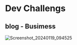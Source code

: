 # Dev Challengs

## blog - Busimess

![Screenshot_20240119_094525](https://github.com/CristianoFranca1976/BusinessBlog/assets/135919856/241e9768-9741-482c-b7d8-b425e9f7e2d8)

